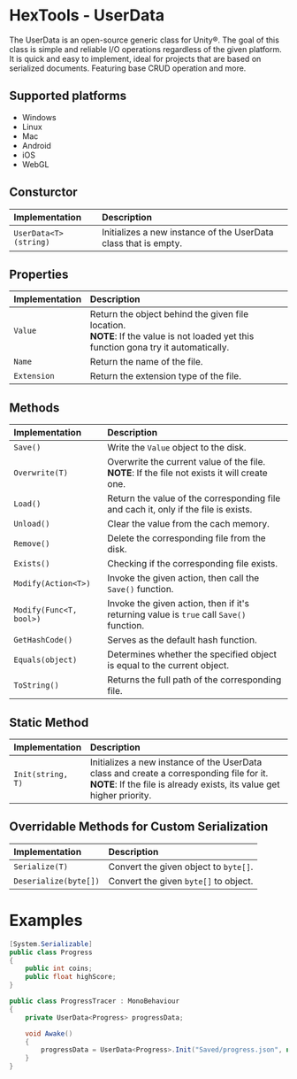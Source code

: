 # HexTools - UserData
The UserData is an open-source generic class for Unity®. The goal of this class is simple and reliable I/O operations regardless of the given platform. It is quick and easy to implement, ideal for projects that are based on serialized documents. 
Featuring base CRUD operation and more.
<br/>

## Supported platforms
- Windows
- Linux
- Mac
- Android
- iOS
- WebGL
## Consturctor
| Implementation | Description |
| :------------- | :---------- |
| `UserData<T>(string)`| Initializes a new instance of the UserData<T> class that is empty. |
## Properties
| Implementation | Description |
| :------------- | :---------- |
| `Value`| Return the object behind the given file location. <br/> <b>NOTE</b>: If the value is not loaded yet this function gona try it automatically. |
| `Name`| Return the name of the file. |
| `Extension`| Return the extension type of the file. |
## Methods
| Implementation | Description |
| :------------- | :---------- |
| `Save()`| Write the `Value` object to the disk. |
| `Overwrite(T)`| Overwrite the current value of the file. <br />  <b>NOTE</b>: If the file not exists it will create one. |
| `Load()`|  Return the value of the corresponding file and cach it, only if the file is exists. |
| `Unload()`| Clear the value from the cach memory. |
| `Remove()`| Delete the corresponding file from the disk. |
| `Exists()`| Checking if the corresponding file exists. |
| `Modify(Action<T>)`| Invoke the given action, then call the `Save()` function. |
| `Modify(Func<T, bool>)` | Invoke the given action, then if it's returning value is `true` call `Save()` function.|
| `GetHashCode()` | Serves as the default hash function.|
| `Equals(object)`| Determines whether the specified object is equal to the current object. | 
| `ToString()`| Returns the full path of the corresponding file. |
## Static Method
| Implementation | Description |
| :------------- | :---------- |
| `Init(string, T)`| Initializes a new instance of the UserData<T> class and create a corresponding file for it. <br />  <b>NOTE</b>: If the file is already exists, its value get higher priority. |
## Overridable Methods for Custom Serialization
| Implementation | Description |
| :------------- | :---------- |
| `Serialize(T)` | Convert the given object to `byte[]`. |
| `Deserialize(byte[])`| Convert the given `byte[]` to object. |

# Examples

```cs
[System.Serializable]
public class Progress
{
    public int coins;
    public float highScore;
}
```
```cs
public class ProgressTracer : MonoBehaviour
{
    private UserData<Progress> progressData;

    void Awake()
    {
        progressData = UserData<Progress>.Init("Saved/progress.json", new Progress());
    }
}
```
